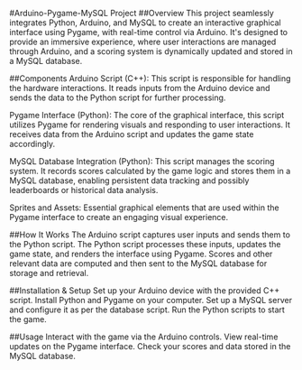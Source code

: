 #Arduino-Pygame-MySQL Project
##Overview
This project seamlessly integrates Python, Arduino, and MySQL to create an interactive graphical interface using Pygame, with real-time control via Arduino. It's designed to provide an immersive experience, where user interactions are managed through Arduino, and a scoring system is dynamically updated and stored in a MySQL database.

##Components
Arduino Script (C++): This script is responsible for handling the hardware interactions. It reads inputs from the Arduino device and sends the data to the Python script for further processing.

Pygame Interface (Python): The core of the graphical interface, this script utilizes Pygame for rendering visuals and responding to user interactions. It receives data from the Arduino script and updates the game state accordingly.

MySQL Database Integration (Python): This script manages the scoring system. It records scores calculated by the game logic and stores them in a MySQL database, enabling persistent data tracking and possibly leaderboards or historical data analysis.

Sprites and Assets: Essential graphical elements that are used within the Pygame interface to create an engaging visual experience.

##How It Works
The Arduino script captures user inputs and sends them to the Python script.
The Python script processes these inputs, updates the game state, and renders the interface using Pygame.
Scores and other relevant data are computed and then sent to the MySQL database for storage and retrieval.

##Installation & Setup
Set up your Arduino device with the provided C++ script.
Install Python and Pygame on your computer.
Set up a MySQL server and configure it as per the database script.
Run the Python scripts to start the game.

##Usage
Interact with the game via the Arduino controls.
View real-time updates on the Pygame interface.
Check your scores and data stored in the MySQL database.
